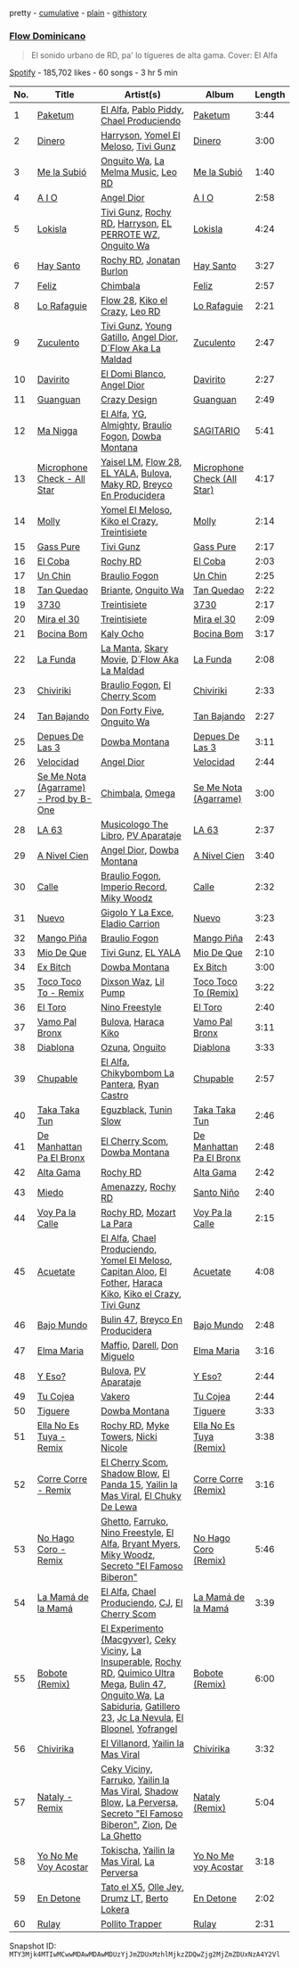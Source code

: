 pretty - [cumulative](/playlists/cumulative/37i9dQZF1DWZVuIRLEh0tE.md) - [plain](/playlists/plain/37i9dQZF1DWZVuIRLEh0tE) - [githistory](https://github.githistory.xyz/mackorone/spotify-playlist-archive/blob/main/playlists/plain/37i9dQZF1DWZVuIRLEh0tE)

### [Flow Dominicano](https://open.spotify.com/playlist/37i9dQZF1DWZVuIRLEh0tE)

> El sonido urbano de RD, pa' lo tígueres de alta gama\. Cover: El Alfa

[Spotify](https://open.spotify.com/user/spotify) - 185,702 likes - 60 songs - 3 hr 5 min

| No. | Title | Artist(s) | Album | Length |
|---|---|---|---|---|
| 1 | [Paketum](https://open.spotify.com/track/1Tam1wR5Hm7CudXEcX6dU9) | [El Alfa](https://open.spotify.com/artist/2oQX8QiMXOyuqbcZEFsZfm), [Pablo Piddy](https://open.spotify.com/artist/4ezBKqi9gOB2jt9OUw2cmc), [Chael Produciendo](https://open.spotify.com/artist/2iI5KWXLjw1tqLQsdjuo0e) | [Paketum](https://open.spotify.com/album/2lN8KHVPTWKxvxpy0qbjz2) | 3:44 |
| 2 | [Dinero](https://open.spotify.com/track/3VxgFji6Yqtn8eSjiRAfy9) | [Harryson](https://open.spotify.com/artist/1x9Om8FmNPwwRjRFPnVVgm), [Yomel El Meloso](https://open.spotify.com/artist/34Y7klgDHuaH1qWA9TJkul), [Tivi Gunz](https://open.spotify.com/artist/68KUcl8ndJO5nUcLkuwIjI) | [Dinero](https://open.spotify.com/album/6h9dkQ3QFyf8v17w2XOdyT) | 3:00 |
| 3 | [Me la Subió](https://open.spotify.com/track/2ALlACw9HxS1naFyAwXj3Z) | [Onguito Wa](https://open.spotify.com/artist/5gIa74oRT4LLG0AioLVn6F), [La Melma Music](https://open.spotify.com/artist/3IvmgSO7gS2Vt8dMJ72woK), [Leo RD](https://open.spotify.com/artist/7w0t8O8nbirfLvGJgKK0xk) | [Me la Subió](https://open.spotify.com/album/1i38hc6tT9Ysz1DkCT0Kwq) | 1:40 |
| 4 | [A I O](https://open.spotify.com/track/2eJFFzezwWHCztF4cLKmB0) | [Angel Dior](https://open.spotify.com/artist/5qPRgWcEOGRzoIST0sHAiI) | [A I O](https://open.spotify.com/album/2CtAbuWgmb2To6lJ7Y8LO3) | 2:58 |
| 5 | [Lokisla](https://open.spotify.com/track/5k4YmMdNXdzN8zOdYxHet2) | [Tivi Gunz](https://open.spotify.com/artist/68KUcl8ndJO5nUcLkuwIjI), [Rochy RD](https://open.spotify.com/artist/4riOEaOW5hCeqomFDBk0aP), [Harryson](https://open.spotify.com/artist/1x9Om8FmNPwwRjRFPnVVgm), [EL PERROTE WZ](https://open.spotify.com/artist/06VlyIMw7ZPYhc6wNu4f4D), [Onguito Wa](https://open.spotify.com/artist/5gIa74oRT4LLG0AioLVn6F) | [Lokisla](https://open.spotify.com/album/6tQmUnaSJ4TkqvdfujoYIZ) | 4:24 |
| 6 | [Hay Santo](https://open.spotify.com/track/1MUJMUO1dywCGUsYYOUFnH) | [Rochy RD](https://open.spotify.com/artist/4riOEaOW5hCeqomFDBk0aP), [Jonatan Burlon](https://open.spotify.com/artist/5sN3XgD2jMfG1qd96CcyqM) | [Hay Santo](https://open.spotify.com/album/2jlvqgwdqIpqpuYGv1JdJ2) | 3:27 |
| 7 | [Feliz](https://open.spotify.com/track/2mzDRrBn6M6rWX4bGzd1uQ) | [Chimbala](https://open.spotify.com/artist/4VVEpEhC8NcR7AqNEds42U) | [Feliz](https://open.spotify.com/album/17AsbbuIO3w4PYPS83SmV8) | 2:57 |
| 8 | [Lo Rafaguie](https://open.spotify.com/track/6oB33MiHmxDTMVLoPX5dv7) | [Flow 28](https://open.spotify.com/artist/7cBlyZwtKHes30iMefd0qC), [Kiko el Crazy](https://open.spotify.com/artist/3NpG6SsHaQETkdQVZH6V1E), [Leo RD](https://open.spotify.com/artist/7w0t8O8nbirfLvGJgKK0xk) | [Lo Rafaguie](https://open.spotify.com/album/0PNfohwBm4XqbY83CA39BV) | 2:21 |
| 9 | [Zuculento](https://open.spotify.com/track/7zmJxjG9P9if2WRBnNl81o) | [Tivi Gunz](https://open.spotify.com/artist/68KUcl8ndJO5nUcLkuwIjI), [Young Gatillo](https://open.spotify.com/artist/41wl4d5yKdkwIo2ULFT3vD), [Angel Dior](https://open.spotify.com/artist/5qPRgWcEOGRzoIST0sHAiI), [D´Flow Aka La Maldad](https://open.spotify.com/artist/5w84GjBkeOt0pRHp2nEWEG) | [Zuculento](https://open.spotify.com/album/1scppHxJtrQhNHdi5HM9od) | 2:47 |
| 10 | [Davirito](https://open.spotify.com/track/5aB65kxjdKGNBTVcZKMNvF) | [El Domi Blanco](https://open.spotify.com/artist/2lYYTh54aFc39yR3J8rcZ0), [Angel Dior](https://open.spotify.com/artist/5qPRgWcEOGRzoIST0sHAiI) | [Davirito](https://open.spotify.com/album/2ZKxqH2FMNtMEQQGo0tKkP) | 2:27 |
| 11 | [Guanguan](https://open.spotify.com/track/4qGfvoFPX3DmooDxvM9kTs) | [Crazy Design](https://open.spotify.com/artist/3rQXUpppnyxRkQNxoLFtUV) | [Guanguan](https://open.spotify.com/album/0vPaYmSaXflyKSRqcOEwKc) | 2:49 |
| 12 | [Ma Nigga](https://open.spotify.com/track/6gaYwLlIaRUjFGRXOe4NYP) | [El Alfa](https://open.spotify.com/artist/2oQX8QiMXOyuqbcZEFsZfm), [YG](https://open.spotify.com/artist/0A0FS04o6zMoto8OKPsDwY), [Almighty](https://open.spotify.com/artist/6P6GTRTigHBp8ZesNtpCKH), [Braulio Fogon](https://open.spotify.com/artist/0XXR1ghu7pFEcfdmhq52E9), [Dowba Montana](https://open.spotify.com/artist/39FKVjqhZLz4E1iG77d5AO) | [SAGITARIO](https://open.spotify.com/album/10mdLipMzwfbpgJMu69Ln4) | 5:41 |
| 13 | [Microphone Check \- All Star](https://open.spotify.com/track/6ic9vYTTIMl5vJmIiesaXo) | [Yaisel LM](https://open.spotify.com/artist/2PxnKk0fTNgMzm5pY6tINL), [Flow 28](https://open.spotify.com/artist/7cBlyZwtKHes30iMefd0qC), [EL YALA](https://open.spotify.com/artist/1I3kOJZqxQso79tnP71dwU), [Bulova](https://open.spotify.com/artist/6NAhbfEqeWELwfjH391Vz0), [Maky RD](https://open.spotify.com/artist/3MULKixXskQCyOaAFwaO95), [Breyco En Producidera](https://open.spotify.com/artist/0paMWojkT2IhPuJOCLMiCp) | [Microphone Check \(All Star\)](https://open.spotify.com/album/6AnBQi4dxWUdBDWLpwP7k8) | 4:17 |
| 14 | [Molly](https://open.spotify.com/track/24HzEc30Pzu0ioNlyukZhJ) | [Yomel El Meloso](https://open.spotify.com/artist/34Y7klgDHuaH1qWA9TJkul), [Kiko el Crazy](https://open.spotify.com/artist/3NpG6SsHaQETkdQVZH6V1E), [Treintisiete](https://open.spotify.com/artist/1ZbuFVK9SeRYrZfQLkNzah) | [Molly](https://open.spotify.com/album/2FoFaHoCjmLKxuA1bfi9BO) | 2:14 |
| 15 | [Gass Pure](https://open.spotify.com/track/5BaCZw0v3csyxDvs7ogXfK) | [Tivi Gunz](https://open.spotify.com/artist/68KUcl8ndJO5nUcLkuwIjI) | [Gass Pure](https://open.spotify.com/album/2cyddcUOevce6Q6jn6VAzW) | 2:17 |
| 16 | [El Coba](https://open.spotify.com/track/1lh3TDFVCmgOE6szIPwoIK) | [Rochy RD](https://open.spotify.com/artist/4riOEaOW5hCeqomFDBk0aP) | [El Coba](https://open.spotify.com/album/3Ox4ItzjaafKDpKixWNy7O) | 2:03 |
| 17 | [Un Chin](https://open.spotify.com/track/0QFoUwvgLa81F9yFZh6ZWI) | [Braulio Fogon](https://open.spotify.com/artist/0XXR1ghu7pFEcfdmhq52E9) | [Un Chin](https://open.spotify.com/album/4G0utAp4MeAOWrgJPkMXrz) | 2:25 |
| 18 | [Tan Quedao](https://open.spotify.com/track/252C5FtbrETqo6ZJE1vmyx) | [Briante](https://open.spotify.com/artist/7lrpjS4SyP3jdyB7i27Yf4), [Onguito Wa](https://open.spotify.com/artist/5gIa74oRT4LLG0AioLVn6F) | [Tan Quedao](https://open.spotify.com/album/3mSxOqShLIxTkePLdEDo8Q) | 2:22 |
| 19 | [3730](https://open.spotify.com/track/2nlbKSzDPYUmU8F2npLFak) | [Treintisiete](https://open.spotify.com/artist/1ZbuFVK9SeRYrZfQLkNzah) | [3730](https://open.spotify.com/album/3Q2EYfVHIPBtcwrs6IKkpP) | 2:17 |
| 20 | [Mira el 30](https://open.spotify.com/track/0jMDFipJeGgbXP36vh4l08) | [Treintisiete](https://open.spotify.com/artist/1ZbuFVK9SeRYrZfQLkNzah) | [Mira el 30](https://open.spotify.com/album/6JvPGRhspJ4MqBXBIIEE6D) | 2:09 |
| 21 | [Bocina Bom](https://open.spotify.com/track/0kSFS3u3KvnuyaBS9VYJ3p) | [Kaly Ocho](https://open.spotify.com/artist/4Y2ohblGXsra540HyqjKFD) | [Bocina Bom](https://open.spotify.com/album/4ofxfex3ConEDY1WyrB0GI) | 3:17 |
| 22 | [La Funda](https://open.spotify.com/track/3AqPhTjceCb24WkWUhAQdy) | [La Manta](https://open.spotify.com/artist/3omyT5zHz9QmE63xEk10OV), [Skary Movie](https://open.spotify.com/artist/7A4Vp8uK2NvGXmNSNMvULc), [D´Flow Aka La Maldad](https://open.spotify.com/artist/5w84GjBkeOt0pRHp2nEWEG) | [La Funda](https://open.spotify.com/album/3E80rUf96PpHOsSplirX8k) | 2:08 |
| 23 | [Chiviriki](https://open.spotify.com/track/3oFjvBSe1eGB08WmbWXY1F) | [Braulio Fogon](https://open.spotify.com/artist/0XXR1ghu7pFEcfdmhq52E9), [El Cherry Scom](https://open.spotify.com/artist/1tfhFc2Y8iplDKCteuXjCY) | [Chiviriki](https://open.spotify.com/album/4vVi0T2hsi6QybMIW8l5VL) | 2:33 |
| 24 | [Tan Bajando](https://open.spotify.com/track/1zw2QH6AwZQCrZ2UhEDJGT) | [Don Forty Five](https://open.spotify.com/artist/10MSXbNvnGF8Hv1VyZdvNT), [Onguito Wa](https://open.spotify.com/artist/5gIa74oRT4LLG0AioLVn6F) | [Tan Bajando](https://open.spotify.com/album/6k2PVJduVsYe9pzkhm51I1) | 2:27 |
| 25 | [Depues De Las 3](https://open.spotify.com/track/1LrpAyDAR2l8jqRCr2mLo7) | [Dowba Montana](https://open.spotify.com/artist/39FKVjqhZLz4E1iG77d5AO) | [Depues De Las 3](https://open.spotify.com/album/3ZNE5HYtqsj9Pb89MqIeRG) | 3:11 |
| 26 | [Velocidad](https://open.spotify.com/track/7hw0ws2Hj7Rnlg9ayxQ1YQ) | [Angel Dior](https://open.spotify.com/artist/5qPRgWcEOGRzoIST0sHAiI) | [Velocidad](https://open.spotify.com/album/6HuItN6PiWhMhfGdFP6KJh) | 2:44 |
| 27 | [Se Me Nota \(Agarrame\) \- Prod by B\-One](https://open.spotify.com/track/2E6BB9DvlEltjJfjSJLzFS) | [Chimbala](https://open.spotify.com/artist/4VVEpEhC8NcR7AqNEds42U), [Omega](https://open.spotify.com/artist/1UjxAZqzphB1tsMb1aWBj0) | [Se Me Nota \(Agarrame\)](https://open.spotify.com/album/7gdOCnWo5AtbjLxf5g58Re) | 3:00 |
| 28 | [LA 63](https://open.spotify.com/track/3oxuB1r6rZbKMJzxkbahuG) | [Musicologo The Libro](https://open.spotify.com/artist/0lIw3RIPiAC50dWNjJXe2Q), [PV Aparataje](https://open.spotify.com/artist/1PrPa8zf5xW14VSJRgrCE4) | [LA 63](https://open.spotify.com/album/6VU9qBUtTXsjHaEACIxFVt) | 2:37 |
| 29 | [A Nivel Cien](https://open.spotify.com/track/5e63LqFp9ITnnwKUT09wGY) | [Angel Dior](https://open.spotify.com/artist/5qPRgWcEOGRzoIST0sHAiI), [Dowba Montana](https://open.spotify.com/artist/39FKVjqhZLz4E1iG77d5AO) | [A Nivel Cien](https://open.spotify.com/album/0Yk4tbx0Mra50d2WX8qoid) | 3:40 |
| 30 | [Calle](https://open.spotify.com/track/0N5vXnr8cR1WeOAdabF95b) | [Braulio Fogon](https://open.spotify.com/artist/0XXR1ghu7pFEcfdmhq52E9), [Imperio Record](https://open.spotify.com/artist/6MJD2elWfMQ0RvEncmitC3), [Miky Woodz](https://open.spotify.com/artist/1pf0MPKfKdvS8J779mS1Ay) | [Calle](https://open.spotify.com/album/69UK8GlVtjwme70scA812r) | 2:32 |
| 31 | [Nuevo](https://open.spotify.com/track/5G6AOw6uR9i8vN2luzCeCU) | [Gigolo Y La Exce](https://open.spotify.com/artist/7lCRuW6BSXGAsxuQV9lR0i), [Eladio Carrion](https://open.spotify.com/artist/5XJDexmWFLWOkjOEjOVX3e) | [Nuevo](https://open.spotify.com/album/3fE2JhTySAjvtcb6LiHK6g) | 3:23 |
| 32 | [Mango Piña](https://open.spotify.com/track/3FJoGnTXNXkw5uXIsBfa3a) | [Braulio Fogon](https://open.spotify.com/artist/0XXR1ghu7pFEcfdmhq52E9) | [Mango Piña](https://open.spotify.com/album/4NJB2jW7tHkuK48W048NrZ) | 2:43 |
| 33 | [Mio De Que](https://open.spotify.com/track/4ZznoNbEbgNXN8wPHq7nvq) | [Tivi Gunz](https://open.spotify.com/artist/68KUcl8ndJO5nUcLkuwIjI), [EL YALA](https://open.spotify.com/artist/1I3kOJZqxQso79tnP71dwU) | [Mio De Que](https://open.spotify.com/album/0lNA0Ss0gFKy36ppeuDHYe) | 2:10 |
| 34 | [Ex Bitch](https://open.spotify.com/track/5w623Ysnx6fYMjy9kvwQCa) | [Dowba Montana](https://open.spotify.com/artist/39FKVjqhZLz4E1iG77d5AO) | [Ex Bitch](https://open.spotify.com/album/3Rum9ECu5BnWte2zshoBWN) | 3:00 |
| 35 | [Toco Toco To \- Remix](https://open.spotify.com/track/6t5WDx1H74Qqr5kl8kAkj9) | [Dixson Waz](https://open.spotify.com/artist/0ojgcvasAUtJXXV8ddYQNt), [Lil Pump](https://open.spotify.com/artist/3wyVrVrFCkukjdVIdirGVY) | [Toco Toco To \(Remix\)](https://open.spotify.com/album/2iXgX55gK4LZF0o0E8odmI) | 3:22 |
| 36 | [El Toro](https://open.spotify.com/track/5fCLXGmn6hq4XhWLwoWJyv) | [Nino Freestyle](https://open.spotify.com/artist/1AACxWCwNIa3ecOBQJnXRV) | [El Toro](https://open.spotify.com/album/77cUCnK4xklADFgpBcJDtk) | 2:40 |
| 37 | [Vamo Pal Bronx](https://open.spotify.com/track/4XionJLw5y7LnHub4cFfyn) | [Bulova](https://open.spotify.com/artist/6NAhbfEqeWELwfjH391Vz0), [Haraca Kiko](https://open.spotify.com/artist/4xe6s55EDjpRpyZsrFoiWh) | [Vamo Pal Bronx](https://open.spotify.com/album/6hyDzX7Q9foXxlxki0M2lL) | 3:11 |
| 38 | [Diablona](https://open.spotify.com/track/0WoS8Xeb60rK22NuShJv97) | [Ozuna](https://open.spotify.com/artist/1i8SpTcr7yvPOmcqrbnVXY), [Onguito](https://open.spotify.com/artist/5CEmVm4SbLawlq7evC42i0) | [Diablona](https://open.spotify.com/album/5WOuqQYFO6mp1rqIVCOENu) | 3:33 |
| 39 | [Chupable](https://open.spotify.com/track/5e9Otk4mv4O0DOoKjjZcG1) | [El Alfa](https://open.spotify.com/artist/2oQX8QiMXOyuqbcZEFsZfm), [Chikybombom La Pantera](https://open.spotify.com/artist/4nKbC3BWCO0m0CdQ42OZB5), [Ryan Castro](https://open.spotify.com/artist/7j6DKwmjbxvpQO8h914uEz) | [Chupable](https://open.spotify.com/album/2CYVPdemfQfUrEK3rMBkbb) | 2:57 |
| 40 | [Taka Taka Tun](https://open.spotify.com/track/0QVA4MUxafYeIXekJXrGQb) | [Eguzblack](https://open.spotify.com/artist/3GAJCesAZgLz3AS0732Qur), [Tunin Slow](https://open.spotify.com/artist/0UzxcbI6rrP3qxTebnUBcY) | [Taka Taka Tun](https://open.spotify.com/album/2yGUjPULqOsJpJn3V624BU) | 2:46 |
| 41 | [De Manhattan Pa El Bronx](https://open.spotify.com/track/6JPCogBdqEPWvw8orbmdx4) | [El Cherry Scom](https://open.spotify.com/artist/1tfhFc2Y8iplDKCteuXjCY), [Dowba Montana](https://open.spotify.com/artist/39FKVjqhZLz4E1iG77d5AO) | [De Manhattan Pa El Bronx](https://open.spotify.com/album/1dAbiPuNIR5oiA2C3dSl75) | 2:48 |
| 42 | [Alta Gama](https://open.spotify.com/track/2hfeAtMrCUt0F9zlsRT9JJ) | [Rochy RD](https://open.spotify.com/artist/4riOEaOW5hCeqomFDBk0aP) | [Alta Gama](https://open.spotify.com/album/1Vtj5n7MDhnUTSwCN1MJ14) | 2:42 |
| 43 | [Miedo](https://open.spotify.com/track/1jCjfnzOnvmzyeKB7ikki5) | [Amenazzy](https://open.spotify.com/artist/6kq4GHwUcUojGIu0ziSNXf), [Rochy RD](https://open.spotify.com/artist/4riOEaOW5hCeqomFDBk0aP) | [Santo Niño](https://open.spotify.com/album/1m3Ynzb5HhBBuTlVJhFcvd) | 2:40 |
| 44 | [Voy Pa la Calle](https://open.spotify.com/track/0UoZ9LFPAFwnqGpO0nKSkX) | [Rochy RD](https://open.spotify.com/artist/4riOEaOW5hCeqomFDBk0aP), [Mozart La Para](https://open.spotify.com/artist/0odliLZMTk45CEVzF3Zocl) | [Voy Pa la Calle](https://open.spotify.com/album/2P7G5Z6VhoEkvq5ukhjDHr) | 2:15 |
| 45 | [Acuetate](https://open.spotify.com/track/028MkfDdEe6uyIkuJVj0cb) | [El Alfa](https://open.spotify.com/artist/2oQX8QiMXOyuqbcZEFsZfm), [Chael Produciendo](https://open.spotify.com/artist/2iI5KWXLjw1tqLQsdjuo0e), [Yomel El Meloso](https://open.spotify.com/artist/34Y7klgDHuaH1qWA9TJkul), [Capitan Aloo](https://open.spotify.com/artist/6wR3Uihi08MTiX5QGK5d7k), [El Fother](https://open.spotify.com/artist/0pm4ijsngxgyYEZl0UeXug), [Haraca Kiko](https://open.spotify.com/artist/4xe6s55EDjpRpyZsrFoiWh), [Kiko el Crazy](https://open.spotify.com/artist/3NpG6SsHaQETkdQVZH6V1E), [Tivi Gunz](https://open.spotify.com/artist/68KUcl8ndJO5nUcLkuwIjI) | [Acuetate](https://open.spotify.com/album/2yzn76Jz0OhnP5VqwRb426) | 4:08 |
| 46 | [Bajo Mundo](https://open.spotify.com/track/75QDxza3YsGW0Aihq1lIdj) | [Bulin 47](https://open.spotify.com/artist/4J0m1OquRGY8HYHxMocXfy), [Breyco En Producidera](https://open.spotify.com/artist/0paMWojkT2IhPuJOCLMiCp) | [Bajo Mundo](https://open.spotify.com/album/4IY2qIObKzq3XBsnlJl5Gf) | 2:48 |
| 47 | [Elma Maria](https://open.spotify.com/track/2X0ZB9z924BusDXia6yYiw) | [Maffio](https://open.spotify.com/artist/5RzT7CM6Ot0sh0EHefMicV), [Darell](https://open.spotify.com/artist/1TtXnWcUs0FCkaZDPGYHdf), [Don Miguelo](https://open.spotify.com/artist/1noWnd8QFQD9VLxWEeo4Zf) | [Elma Maria](https://open.spotify.com/album/1uCTg0kVU6LzfFeBjK7CR7) | 3:16 |
| 48 | [Y Eso?](https://open.spotify.com/track/1Cx2O26LJUjG94LfH6rnyB) | [Bulova](https://open.spotify.com/artist/6NAhbfEqeWELwfjH391Vz0), [PV Aparataje](https://open.spotify.com/artist/1PrPa8zf5xW14VSJRgrCE4) | [Y Eso?](https://open.spotify.com/album/7x8dNTVIpVvboQ3TsxCj0N) | 2:44 |
| 49 | [Tu Cojea](https://open.spotify.com/track/6drPETc7tuaelv5YsCyS0G) | [Vakero](https://open.spotify.com/artist/5rlwbF5flU2JCmAzV5Obu0) | [Tu Cojea](https://open.spotify.com/album/3kCbDfRabyjGfrN5O6QOcW) | 2:44 |
| 50 | [Tiguere](https://open.spotify.com/track/3LqhDUTrzOxYrGw5nEEAwr) | [Dowba Montana](https://open.spotify.com/artist/39FKVjqhZLz4E1iG77d5AO) | [Tiguere](https://open.spotify.com/album/1jHkDImQbWVY9sJPDnwHJo) | 3:33 |
| 51 | [Ella No Es Tuya \- Remix](https://open.spotify.com/track/5YYW3yRktprLRr47WK219Y) | [Rochy RD](https://open.spotify.com/artist/4riOEaOW5hCeqomFDBk0aP), [Myke Towers](https://open.spotify.com/artist/7iK8PXO48WeuP03g8YR51W), [Nicki Nicole](https://open.spotify.com/artist/2UZIAOlrnyZmyzt1nuXr9y) | [Ella No Es Tuya \(Remix\)](https://open.spotify.com/album/5Jk2ROWL8a4RxmFNiT8pvA) | 3:38 |
| 52 | [Corre Corre \- Remix](https://open.spotify.com/track/3HrHPpZKQt2dNZIc2Ctp3r) | [El Cherry Scom](https://open.spotify.com/artist/1tfhFc2Y8iplDKCteuXjCY), [Shadow Blow](https://open.spotify.com/artist/53cVnpkm8dTmf20tssYSNF), [El Panda 15](https://open.spotify.com/artist/783Q9ELFyooddnWj5qqWNo), [Yailin la Mas Viral](https://open.spotify.com/artist/4ncaw2cfA3Wlly1tBD2eWt), [El Chuky De Lewa](https://open.spotify.com/artist/4TxFZEk9YEPGUBrXPNwSpb) | [Corre Corre \(Remix\)](https://open.spotify.com/album/6ULAfamV3N4cyJ7hCHinSQ) | 3:16 |
| 53 | [No Hago Coro \- Remix](https://open.spotify.com/track/72VsmYY68ihcJuKNaIYT28) | [Ghetto](https://open.spotify.com/artist/4yxglAiH5h8Db7TmN0MUr5), [Farruko](https://open.spotify.com/artist/329e4yvIujISKGKz1BZZbO), [Nino Freestyle](https://open.spotify.com/artist/1AACxWCwNIa3ecOBQJnXRV), [El Alfa](https://open.spotify.com/artist/2oQX8QiMXOyuqbcZEFsZfm), [Bryant Myers](https://open.spotify.com/artist/6w9ToX5slZ4uIdmD17hJ3c), [Miky Woodz](https://open.spotify.com/artist/1pf0MPKfKdvS8J779mS1Ay), [Secreto "El Famoso Biberon"](https://open.spotify.com/artist/37UACiDcdzEYii0iU0QpAf) | [No Hago Coro \(Remix\)](https://open.spotify.com/album/3VRZrkuj8fsZu3AHqB0Dwt) | 5:46 |
| 54 | [La Mamá de la Mamá](https://open.spotify.com/track/2L95U6syP0bV3fkYYOzmiW) | [El Alfa](https://open.spotify.com/artist/2oQX8QiMXOyuqbcZEFsZfm), [Chael Produciendo](https://open.spotify.com/artist/2iI5KWXLjw1tqLQsdjuo0e), [CJ](https://open.spotify.com/artist/7arQA31aZVS8yS6zUveWzb), [El Cherry Scom](https://open.spotify.com/artist/1tfhFc2Y8iplDKCteuXjCY) | [La Mamá de la Mamá](https://open.spotify.com/album/2WG76KEpCWL8c790ZIEXk7) | 3:39 |
| 55 | [Bobote \(Remix\)](https://open.spotify.com/track/25l01IhzLGr3nKFOW3z99f) | [El Experimento \(Macgyver\)](https://open.spotify.com/artist/2061nJAmY52Z8zAVjGFkTv), [Ceky Viciny](https://open.spotify.com/artist/5UopXhshFFqRIMfeZrBclq), [La Insuperable](https://open.spotify.com/artist/1DnmGMN1A57wUR0KhxOnnu), [Rochy RD](https://open.spotify.com/artist/4riOEaOW5hCeqomFDBk0aP), [Quimico Ultra Mega](https://open.spotify.com/artist/3tZdknQnzsVIIdaGCTj4RX), [Bulin 47](https://open.spotify.com/artist/4J0m1OquRGY8HYHxMocXfy), [Onguito Wa](https://open.spotify.com/artist/5gIa74oRT4LLG0AioLVn6F), [La Sabiduria](https://open.spotify.com/artist/0yHhVZZRkJNbKmWGq8nciC), [Gatillero 23](https://open.spotify.com/artist/5ArjD2zzwnPVWvho8uSj8k), [Jc La Nevula](https://open.spotify.com/artist/6KBhywwNM5dStjqjHeNndc), [El Bloonel](https://open.spotify.com/artist/78CU7fjwAyxSX6DJFT2khV), [Yofrangel](https://open.spotify.com/artist/6VLldomvrVfwjvfLdFDq0o) | [Bobote \(Remix\)](https://open.spotify.com/album/4tb3tezrL2j6KHFSoMLjmD) | 6:00 |
| 56 | [Chivirika](https://open.spotify.com/track/0cGy3K7zTivPgk3iUC91nz) | [El Villanord](https://open.spotify.com/artist/3CLzGEm4DCOh5ouaMm6mZs), [Yailin la Mas Viral](https://open.spotify.com/artist/4ncaw2cfA3Wlly1tBD2eWt) | [Chivirika](https://open.spotify.com/album/2i858xsBfzp0M9AFJUhXts) | 3:32 |
| 57 | [Nataly \- Remix](https://open.spotify.com/track/3VT90yDEnIxbNWhTkVdiuF) | [Ceky Viciny](https://open.spotify.com/artist/5UopXhshFFqRIMfeZrBclq), [Farruko](https://open.spotify.com/artist/329e4yvIujISKGKz1BZZbO), [Yailin la Mas Viral](https://open.spotify.com/artist/4ncaw2cfA3Wlly1tBD2eWt), [Shadow Blow](https://open.spotify.com/artist/53cVnpkm8dTmf20tssYSNF), [La Perversa](https://open.spotify.com/artist/4UcGO4hOufILa9qGd3KOCo), [Secreto "El Famoso Biberon"](https://open.spotify.com/artist/37UACiDcdzEYii0iU0QpAf), [Zion](https://open.spotify.com/artist/1pgDilWYDWLoOgGjf1iHNu), [De La Ghetto](https://open.spotify.com/artist/3EiLUeyEcA6fbRPSHkG5kb) | [Nataly \(Remix\)](https://open.spotify.com/album/3tKwIWIRd2EAzX9Ms7Sq7r) | 5:04 |
| 58 | [Yo No Me Voy Acostar](https://open.spotify.com/track/1Ie9lRC5qMuzigUQLIvJEu) | [Tokischa](https://open.spotify.com/artist/2p4aN0Uxkk3iT3HK0cJ2cJ), [Yailin la Mas Viral](https://open.spotify.com/artist/4ncaw2cfA3Wlly1tBD2eWt), [La Perversa](https://open.spotify.com/artist/4UcGO4hOufILa9qGd3KOCo) | [Yo No Me voy Acostar](https://open.spotify.com/album/11wwlj7aQSGMNBaSg2fiVz) | 3:18 |
| 59 | [En Detone](https://open.spotify.com/track/6ayhb2zGzFKv4cC1kH6XAx) | [Tato el X5](https://open.spotify.com/artist/4kt9gd5iP5WJmRQoR9Jpv8), [Olle Jey](https://open.spotify.com/artist/3cTW4GbKjWqX3Sj4uZEpeH), [Drumz LT](https://open.spotify.com/artist/7LQVujKoQp86vom82YHV14), [Berto Lokera](https://open.spotify.com/artist/4huvJpp8DdgopunvvUy2Xs) | [En Detone](https://open.spotify.com/album/6bDglsSOalMjpNNDrOv3EP) | 2:02 |
| 60 | [Rulay](https://open.spotify.com/track/3UCGlKuPc94uSRHFRLYDOB) | [Pollito Trapper](https://open.spotify.com/artist/514KE1qfbwbkfeWgU2RmKR) | [Rulay](https://open.spotify.com/album/0uziOnCOQjWDLQGXmwTukk) | 2:31 |

Snapshot ID: `MTY3Mjk4MTIwMCwwMDAwMDAwMDUzYjJmZDUxMzhlMjkzZDQwZjg2MjZmZDUxNzA4Y2Vl`
